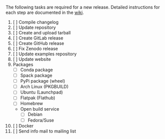 The following tasks are required for a new release.
Detailed instructions for each step are documented in the [wiki](https://git.damask.mpie.de/damask/DAMASK/-/wikis/releasing).

1. [ ] Compile changelog
1. [ ] Update repository
1. [ ] Create and upload tarball
1. [ ] Create GitLab release
1. [ ] Create GitHub release
1. [ ] Fix Zenodo release
1. [ ] Update examples repository
1. [ ] Update website
1. Packages
   - [ ] Conda package
   - [ ] Spack package
   - [ ] PyPi package (wheel)
   - [ ] Arch Linux (PKGBUILD)
   - [ ] Ubuntu (Launchpad)
   - [ ] Flatpak (Flathub)
   - [ ] Homebrew
   - Open build service
     - [ ] Debian
     - [ ] Fedora/Suse
1. [ ] Docker
1. [ ] Send info mail to mailing list
